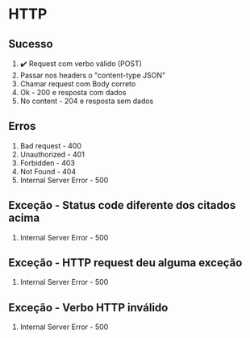 # HTTP

## Sucesso

1. ✔️ Request com verbo válido (POST)
2. Passar nos headers o "content-type JSON"
3. Chamar request com Body correto
4. Ok - 200 e resposta com dados
5. No content - 204 e resposta sem dados

## Erros

1. Bad request - 400
1. Unauthorized - 401
1. Forbidden - 403
1. Not Found - 404
1. Internal Server Error - 500

## Exceção - Status code diferente dos citados acima

1. Internal Server Error - 500

## Exceção - HTTP request deu alguma exceção

1. Internal Server Error - 500

## Exceção - Verbo HTTP inválido

1. Internal Server Error - 500
